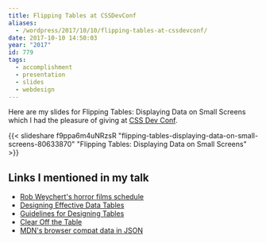 ```yaml
---
title: Flipping Tables at CSSDevConf
aliases:
  - /wordpress/2017/10/10/flipping-tables-at-cssdevconf/
date: 2017-10-10 14:50:03
year: "2017"
id: 779
tags:
  - accomplishment
  - presentation
  - slides
  - webdesign
---
```


Here are my slides for Flipping Tables: Displaying Data on Small Screens which I had the pleasure of giving at [CSS Dev Conf](http://2017.cssdevconf.com/).

{{< slideshare f9ppa6m4uNRzsR "flipping-tables-displaying-data-on-small-screens-80633870" "Flipping Tables: Displaying Data on Small Screens" >}}


## Links I mentioned in my talk

* [Rob Weychert's horror films schedule](http://v6.robweychert.com/blog/2017/10/robtober/)
* [Designing Effective Data Tables](https://www.behance.net/gallery/Designing-Effective-Data-Tables/885004)
* [Guidelines for Designing Tables](http://understandinggraphics.com/design/data-table-design/)
* [Clear Off the Table](http://www.darkhorseanalytics.com/blog/clear-off-the-table/)
* [MDN's browser compat data in JSON](https://github.com/mdn/browser-compat-data)
